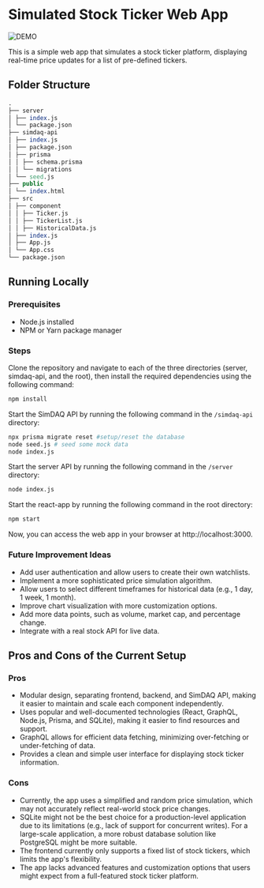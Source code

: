# Simulated Stock Ticker Web App

![DEMO](/hao-ticker-demo/demo.png)

This is a simple web app that simulates a stock ticker platform, displaying real-time price updates for a list of pre-defined tickers.

## Folder Structure

```ado
.
├── server
│ ├── index.js
│ └── package.json
├── simdaq-api
│ ├── index.js
│ ├── package.json
│ ├── prisma
│ │ ├── schema.prisma
│ │ └── migrations
│ └── seed.js
├── public
│ └── index.html
├── src
│ ├── component
│ │ ├── Ticker.js
│ │ ├── TickerList.js
│ │ ├── HistoricalData.js
│ ├── index.js
│ ├── App.js
│ └── App.css
└── package.json
```

## Running Locally

### Prerequisites

- Node.js installed
- NPM or Yarn package manager

### Steps

Clone the repository and navigate to each of the three directories (server, simdaq-api, and the root), then install the required dependencies using the following command:

```bash
npm install
```

Start the SimDAQ API by running the following command in the `/simdaq-api` directory:

```bash
npx prisma migrate reset #setup/reset the database
node seed.js # seed some mock data
node index.js
```

Start the server API by running the following command in the `/server` directory:

```bash
node index.js
```

Start the react-app by running the following command in the root directory:

```bash
npm start
```

Now, you can access the web app in your browser at http://localhost:3000.

### Future Improvement Ideas

- Add user authentication and allow users to create their own watchlists.
- Implement a more sophisticated price simulation algorithm.
- Allow users to select different timeframes for historical data (e.g., 1 day, 1 week, 1 month).
- Improve chart visualization with more customization options.
- Add more data points, such as volume, market cap, and percentage change.
- Integrate with a real stock API for live data.

## Pros and Cons of the Current Setup

### Pros

- Modular design, separating frontend, backend, and SimDAQ API, making it easier to maintain and scale each component independently.
- Uses popular and well-documented technologies (React, GraphQL, Node.js, Prisma, and SQLite), making it easier to find resources and support.
- GraphQL allows for efficient data fetching, minimizing over-fetching or under-fetching of data.
- Provides a clean and simple user interface for displaying stock ticker information.

### Cons

- Currently, the app uses a simplified and random price simulation, which may not accurately reflect real-world stock price changes.
- SQLite might not be the best choice for a production-level application due to its limitations (e.g., lack of support for concurrent writes). For a large-scale application, a more robust database solution like PostgreSQL might be more suitable.
- The frontend currently only supports a fixed list of stock tickers, which limits the app's flexibility.
- The app lacks advanced features and customization options that users might expect from a full-featured stock ticker platform.
